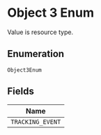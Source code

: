 
# Object 3 Enum

Value is resource type.

## Enumeration

`Object3Enum`

## Fields

| Name |
|  --- |
| `TRACKING_EVENT` |

